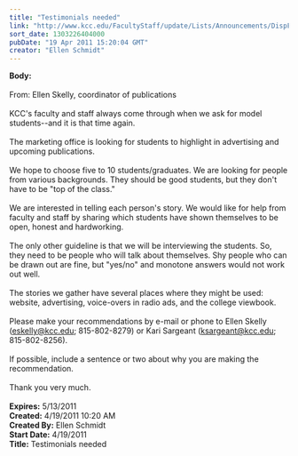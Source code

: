 ```yaml
---
title: "Testimonials needed"
link: "http://www.kcc.edu/FacultyStaff/update/Lists/Announcements/DispForm.aspx?ID=233"
sort_date: 1303226404000
pubDate: "19 Apr 2011 15:20:04 GMT"
creator: "Ellen Schmidt"
---
```


<div><b>Body:</b> <div class=ExternalClass0165FCE9393E47978EBDC790284C7A40><div> </div>
<div>From: Ellen Skelly, coordinator of publications</div>
<div> </div>
<div>KCC's faculty and staff always come through when we ask for model students--and it is that time again.</div>
<div> </div>
<div>The marketing office is looking for students to highlight in advertising and upcoming publications.</div>
<div> </div>
<div>We hope to choose five to 10 students/graduates. We are looking for people from various backgrounds. They should be good students, but they don't have to be &quot;top of the class.&quot; </div>
<div> </div>
<div>We are interested in telling each person's story. We would like for help from faculty and staff by sharing which students have shown themselves to be open, honest and hardworking.</div>
<div> </div>
<div>The only other guideline is that we will be interviewing the students. So, they need to be people who will talk about themselves. Shy people who can be drawn out are fine, but &quot;yes/no&quot; and monotone answers would not work out well.</div>
<div> </div>
<div>The stories we gather have several places where they might be used: website, advertising, voice-overs in radio ads, and the college viewbook.</div>
<div> </div>
<div>Please make your recommendations by e-mail or phone to Ellen Skelly (<a href="mailto:eskelly@kcc.edu">eskelly@kcc.edu</a>; 815-802-8279) or Kari Sargeant (<a href="mailto:ksargeant@kcc.edu">ksargeant@kcc.edu</a>; 815-802-8256). </div>
<div> </div>
<div>If possible, include a sentence or two about why you are making the recommendation. </div>
<div> </div>
<div>Thank you very much.</div>
<div> <br></div></div></div>
<div><b>Expires:</b> 5/13/2011</div>
<div><b>Created:</b> 4/19/2011 10:20 AM</div>
<div><b>Created By:</b> Ellen Schmidt</div>
<div><b>Start Date:</b> 4/19/2011</div>
<div><b>Title:</b> Testimonials needed</div>
